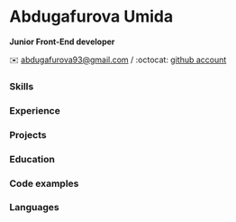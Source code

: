 
# Abdugafurova Umida

**Junior Front-End developer**

:envelope: <abdugafurova93@gmail.com> / :octocat: [github account](https://github.com/AbdugafurovaUmida)

### Skills

### Experience

### Projects

### Education

### Code examples

### Languages
